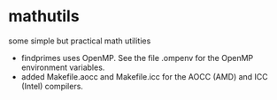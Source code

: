 # mathutils
some simple but practical math utilities

- findprimes uses OpenMP. See the file .ompenv for the OpenMP environment variables.
- added Makefile.aocc and Makefile.icc for the AOCC (AMD) and ICC (Intel) compilers.
